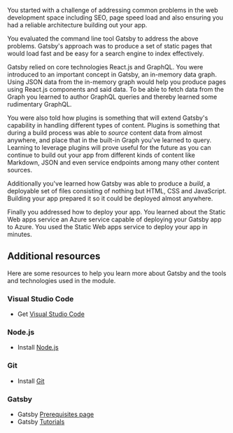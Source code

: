 You started with a challenge of addressing common problems in the web development space including SEO, page speed load and also ensuring you had a reliable architecture building out your app.

You evaluated the command line tool Gatsby to address the above problems. Gatsby's approach was to produce a set of static pages that would load fast and be easy for a search engine to index effectively.

Gatsby relied on core technologies React.js and GraphQL. You were introduced to an important concept in Gatsby, an in-memory data graph. Using JSON data from the in-memory graph would help you produce pages using React.js components and said data. To be able to fetch data from the Graph you learned to author GraphQL queries and thereby learned some rudimentary GraphQL.

You were also told how plugins is something that will extend Gatsby's capability in handling different types of content. Plugins is something that during a build process was able to *source* content data from almost anywhere, and place that in the built-in Graph you've learned to query. Learning to leverage plugins will prove useful for the future as you can continue to build out your app from different kinds of content like Markdown, JSON and even service endpoints among many other content sources.

Additionally you've learned how Gatsby was able to produce a *build*, a deployable set of files consisting of nothing but HTML, CSS and JavaScript. Building your app prepared it so it could be deployed almost anywhere.

Finally you addressed how to deploy your app. You learned about the Static Web apps service an Azure service capable of deploying your Gatsby app to Azure. You used the Static Web apps service to deploy your app in minutes.

## Additional resources

Here are some resources to help you learn more about Gatsby and the tools and technologies used in the module.

### Visual Studio Code

- Get [Visual Studio Code](https://code.visualstudio.com)

### Node.js

- Install [Node.js](https://nodejs.org/en/download/)

### Git

- Install [Git](https://git-scm.com/book/en/v2/Getting-Started-Installing-Git)

### Gatsby

- Gatsby [Prerequisites page](https://www.gatsbyjs.org/tutorial/part-zero/)
- Gatsby [Tutorials](https://www.gatsbyjs.org/tutorial/)
